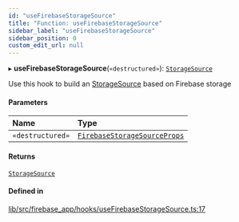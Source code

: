 ```yaml
---
id: "useFirebaseStorageSource"
title: "Function: useFirebaseStorageSource"
sidebar_label: "useFirebaseStorageSource"
sidebar_position: 0
custom_edit_url: null
---
```


▸ **useFirebaseStorageSource**(`«destructured»`): [`StorageSource`](../interfaces/StorageSource.md)

Use this hook to build an [StorageSource](../interfaces/StorageSource.md) based on Firebase storage

#### Parameters

| Name | Type |
| :------ | :------ |
| `«destructured»` | [`FirebaseStorageSourceProps`](../interfaces/FirebaseStorageSourceProps.md) |

#### Returns

[`StorageSource`](../interfaces/StorageSource.md)

#### Defined in

[lib/src/firebase_app/hooks/useFirebaseStorageSource.ts:17](https://github.com/FireCMSco/firecms/blob/b01ca637/lib/src/firebase_app/hooks/useFirebaseStorageSource.ts#L17)
